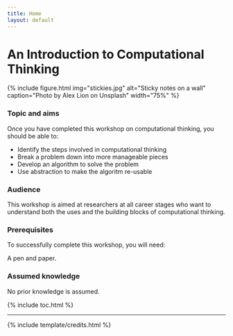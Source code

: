 ```yaml
---
title: Home
layout: default
---
```


# An Introduction to Computational Thinking

{% include figure.html img="stickies.jpg" alt="Sticky notes on a wall" caption="Photo by Alex Lion on Unsplash" width="75%" %}

### Topic and aims

Once you have completed this workshop on computational thinking, you should be able to:

- Identify the steps involved in computational thinking
- Break a problem down into more manageable pieces
- Develop an algorithm to solve the problem
- Use abstraction to make the algoritm re-usable

### Audience

This workshop is aimed at researchers at all career stages who want to understand both the uses and the building blocks of computational thinking.

### Prerequisites

To successfully complete this workshop, you will need:

A pen and paper.

### Assumed knowledge

No prior knowledge is assumed.


{% include toc.html %}

------

{% include template/credits.html %}
